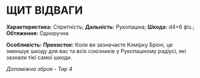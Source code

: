 ﻿# ЩИТ ВІДВАГИ

**Характеристика:** Спритність; **Дальність:** Рукопашна; **Шкода:** d4+6 фіз.; **Обтяження:** Одноручна

**Особливість:** ***Прихисток:*** Коли ви зазначаєте Комірку Броні, це зменшує шкоду для вас та всіх союзників у Рукопашному радіусі, які зазнали тієї самої шкоди.

*Допоміжна зброя - Тир 4*